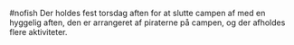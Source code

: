 #nofish 
Der holdes fest torsdag aften for at slutte campen af med en hyggelig aften, den er arrangeret af piraterne på campen, og der afholdes flere aktiviteter.